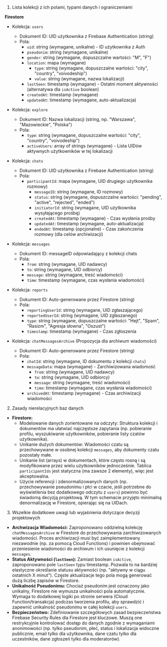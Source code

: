 1. Lista kolekcji z ich polami, typami danych i ograniczeniami

**Firestore**

- Kolekcja: `users`

  - Dokument ID: UID użytkownika z Firebase Authentication (string)
  - Pola:
    - `uid`: string (wymagane, unikalne) - ID użytkownika z Auth
    - `pseudonim`: string (wymagane, unikalne)
    - `gender`: string (wymagane, dopuszczalne wartości: "M", "F")
    - `location`: mapa (wymagane)
      - `type`: string (wymagane, dopuszczalne wartości: "city", "country", "voivodeship")
      - `value`: string (wymagane, nazwa lokalizacji)
    - `lastSeen`: timestamp (wymagane) - Ostatni moment aktywności (alternatywa dla `isActive` boolean)
    - `createdAt`: timestamp (wymagane)
    - `updatedAt`: timestamp (wymagane, auto-aktualizacja)

- Kolekcja: `explore`

  - Dokument ID: Nazwa lokalizacji (string, np. "Warszawa", "Mazowieckie", "Polska")
  - Pola:
    - `type`: string (wymagane, dopuszczalne wartości: "city", "country", "voivodeship")
    - `activeUsers`: array of strings (wymagane) - Lista UIDów aktywnych użytkowników w tej lokalizacji

- Kolekcja: `chats`

  - Dokument ID: UID użytkownika z Firebase Authentication (string)
  - Pola:
    - `participantId`: mapa (wymagane, UID drugiego użytkownika rozmowy)
      - `messageID`: string (wymagane, ID rozmowy)
      - `status`: string (wymagane, dopuszczalne wartości: "pending", "active", "rejected", "ended")
      - `initiatorId`: string (wymagane, UID użytkownika wysyłającego prośbę)
      - `createdAt`: timestamp (wymagane) - Czas wysłania prośby
      - `updatedAt`: timestamp (wymagane, auto-aktualizacja)
      - `endedAt`: timestamp (opcjonalne) - Czas zakończenia rozmowy (dla celów archiwizacji)

- Kolekcja: `messages`

  - Dokument ID: messageID odpowiadający z kolekcji chats
  - Pola:
    - `from`: string (wymagane, UID nadawcy)
    - `to`: string (wymagane, UID odbiorcy)
    - `message`: string (wymagane, treść wiadomości)
    - `time`: timestamp (wymagane, czas wysłania wiadomości)

- Kolekcja: `reports`

  - Dokument ID: Auto-generowane przez Firestore (string)
  - Pola:
    - `reportingUserId`: string (wymagane, UID zgłaszającego)
    - `reportedUserId`: string (wymagane, UID zgłaszanego)
    - `type`: string (wymagane, dopuszczalne wartości: "Hejt", "Spam", "Rasizm", "Agresja słowna", "Oszust")
    - `timestamp`: timestamp (wymagane) - Czas zgłoszenia

- Kolekcja: `chatMessagesArchive` (Propozycja dla archiwum wiadomości)
  - Dokument ID: Auto-generowane przez Firestore (string)
  - Pola:
    - `chatId`: string (wymagane, ID dokumentu z kolekcji `chats`)
    - `messageData`: mapa (wymagane) - Zarchiwizowana wiadomość
      - `from`: string (wymagane, UID nadawcy)
      - `to`: string (wymagane, UID odbiorcy)
      - `message`: string (wymagane, treść wiadomości)
      - `time`: timestamp (wymagane, czas wysłania wiadomości)
    - `archivedAt`: timestamp (wymagane) - Czas archiwizacji wiadomości

2. Zasady nierelacyjnych baz danych

- **Firestore:**
  - Modelowanie danych zorientowane na odczyty: Struktura kolekcji i dokumentów ma ułatwiać najczęstsze zapytania (np. pobieranie profilu, wyszukiwanie użytkowników, pobieranie listy czatów użytkownika).
  - Unikanie dużych dokumentów: Wiadomości czatu są przechowywane w osobnej kolekcji `messages`, aby dokumenty czatu pozostały małe.
  - Unikanie list (arrays) w dokumentach, które często rosną i są modyfikowane przez wielu użytkowników jednocześnie. Tablica `participantIds` jest statyczna (ma zawsze 2 elementy), więc jest akceptowalna.
  - Użycie referencji i zdenormalizowanych danych (np. przechowywanie pseudonimu i płci w czacie, jeśli potrzebne do wyświetlenia bez dodatkowego odczytu z `users`) powinno być świadomą decyzją projektową. W tym schemacie przyjęto minimalną denormalizację w Firestore, opierając się na UIDach.

3. Wszelkie dodatkowe uwagi lub wyjaśnienia dotyczące decyzji projektowych

- **Archwizacja Wiadomości:** Zaproponowano oddzielną kolekcję `chatMessagesArchive` w Firestore do przechowywania zarchiwizowanych wiadomości. Proces archiwizacji musi być zaimplementowany niezawodnie (np. za pomocą Cloud Functions) i powinien obejmować przeniesienie wiadomości do archiwum i ich usunięcie z kolekcji `messages`.
- **Status Aktywności (`lastSeen`):** Zamiast boolean `isActive`, zaproponowano pole `lastSeen` typu timestamp. Pozwala to na bardziej elastyczne określanie statusu aktywności (np. "aktywny w ciągu ostatnich X minut"). Częste aktualizacje tego pola mogą generować dużą liczbę zapisów w Firestore.
- **Unikalność Pseudonimu:** Chociaż pseudonim jest oznaczony jako unikalny, Firestore nie wymusza unikalności pola automatycznie. Wymaga to dodatkowej logiki po stronie serwera (Cloud Function/transakcja) podczas tworzenia profilu, aby sprawdzić i zapewnić unikalność pseudonimu w całej kolekcji `users`.
- **Bezpieczeństwo:** Zdefiniowanie szczegółowych zasad bezpieczeństwa Firebase Security Rules dla Firestore jest kluczowe. Muszą one restrykcyjnie kontrolować dostęp do danych zgodnie z wymaganiami anonimowości (np. tylko pseudonim, płeć, status i lokalizacja widoczne publicznie, email tylko dla użytkownika, dane czatu tylko dla uczestników, dane zgłoszeń tylko dla moderatorów).
